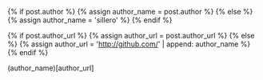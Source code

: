 {% if post.author %}
	{% assign author_name = post.author %}
{% else %}
	{% assign author_name = 'sillero' %}
{% endif %}

{% if post.author_url %}
	{% assign author_url = post.author_url %}
{% else %}
	{% assign author_url = 'http://github.com/' | append: author_name %}
{% endif %}

(author_name)[author_url]


